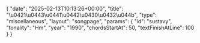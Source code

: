 {
    "date": "2025-02-13T10:13:26+00:00",
    "title": "\u0421\u0443\u0441\u0442\u0430\u0432\u044b",
    "type": "miscellaneous",
    "layout": "songpage",
    "params": {
        "id": "sustavy",
        "tonality": "Hm",
        "year": "1990",
        "chordsStartAt": 50,
        "textFinishAtLine": 100
    }
}
